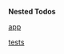 **Nested Todos**



[app](https://nested-todos-app.glitch.me/)


[tests](https://nested-todos-app.glitch.me/tests/test-runner.html#/root/all)
